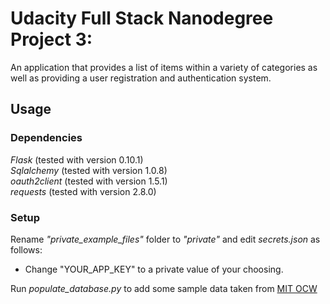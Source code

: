 # Udacity Full Stack Nanodegree Project 3: 
An application that provides a list of items within a variety of categories as well as providing a user registration and authentication system.

## Usage
### Dependencies
*Flask* (tested with version 0.10.1)  
*Sqlalchemy* (tested with version 1.0.8)  
*oauth2client* (tested with version 1.5.1)  
*requests* (tested with version 2.8.0)

### Setup
Rename *"private_example_files"* folder to *"private"* and edit *secrets.json* as follows:  
- Change "YOUR_APP_KEY" to a private value of your choosing.

Run *populate_database.py* to add some sample data taken from [MIT OCW](http://ocw.mit.edu/courses/)

